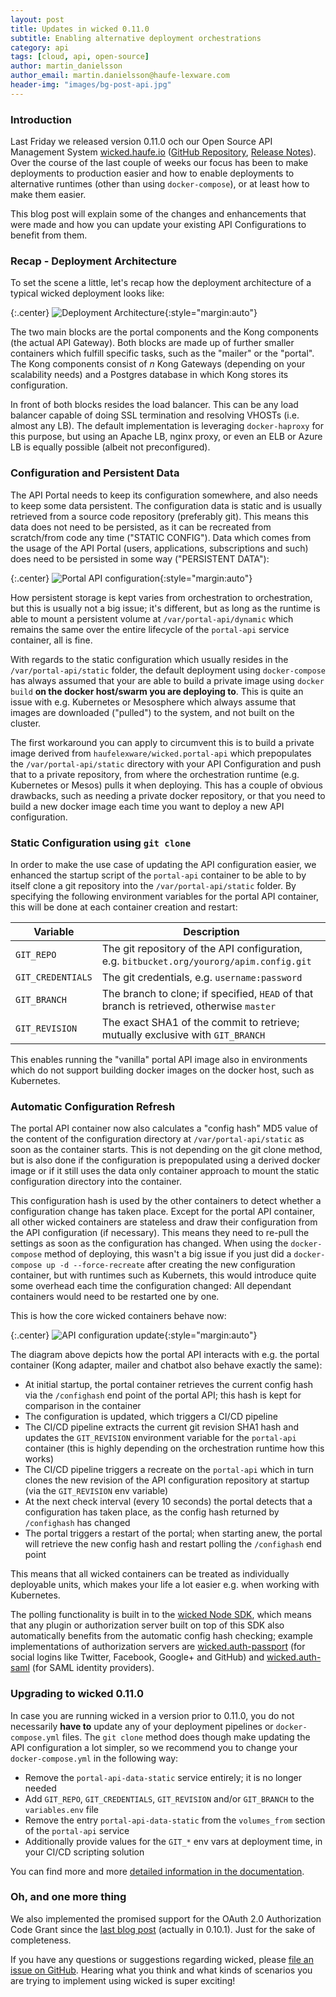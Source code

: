 ```yaml
---
layout: post
title: Updates in wicked 0.11.0
subtitle: Enabling alternative deployment orchestrations
category: api
tags: [cloud, api, open-source]
author: martin_danielsson
author_email: martin.danielsson@haufe-lexware.com
header-img: "images/bg-post-api.jpg"
---
```


### Introduction

Last Friday we released version 0.11.0 och our Open Source API Management System [wicked.haufe.io](http://wicked.haufe.io) ([GitHub Repository](https://github.com/Haufe-Lexware/wicked.haufe.io), [Release Notes](https://github.com/Haufe-Lexware/wicked.haufe.io/blob/master/doc/release-notes.md#0110-beta)). Over the course of the last couple of weeks our focus has been to make deployments to production easier and how to enable deployments to alternative runtimes (other than using `docker-compose`), or at least how to make them easier.

This blog post will explain some of the changes and enhancements that were made and how you can update your existing API Configurations to benefit from them.

### Recap - Deployment Architecture

To set the scene a little, let's recap how the deployment architecture of a typical wicked deployment looks like:

{:.center}
![Deployment Architecture](/images/wicked-0-11-0/deployment-architecture.png){:style="margin:auto"}

The two main blocks are the portal components and the Kong components (the actual API Gateway). Both blocks are made up of further smaller containers which fulfill specific tasks, such as the "mailer" or the "portal". The Kong components consist of _n_ Kong Gateways (depending on your scalability needs) and a Postgres database in which Kong stores its configuration.

In front of both blocks resides the load balancer. This can be any load balancer capable of doing SSL termination and resolving VHOSTs (i.e. almost any LB). The default implementation is leveraging `docker-haproxy` for this purpose, but using an Apache LB, nginx proxy, or even an ELB or Azure LB is equally possible (albeit not preconfigured).

### Configuration and Persistent Data

The API Portal needs to keep its configuration somewhere, and also needs to keep some data persistent. The configuration data is static and is usually retrieved from a source code repository (preferably git). This means this data does not need to be persisted, as it can be recreated from scratch/from code any time ("STATIC CONFIG"). Data which comes from the usage of the API Portal (users, applications, subscriptions and such) does need to be persisted in some way ("PERSISTENT DATA"):

{:.center}
![Portal API configuration](/images/wicked-0-11-0/portal-api-data.png){:style="margin:auto"}

How persistent storage is kept varies from orchestration to orchestration, but this is usually not a big issue; it's different, but as long as the runtime is able to mount a persistent volume at `/var/portal-api/dynamic` which remains the same over the entire lifecycle of the `portal-api` service container, all is fine.

With regards to the static configuration which usually resides in the `/var/portal-api/static` folder, the default deployment using `docker-compose` has always assumed that your are able to build a private image using `docker build` **on the docker host/swarm you are deploying to**. This is quite an issue with e.g. Kubernetes or Mesosphere which always assume that images are downloaded ("pulled") to the system, and not built on the cluster.

The first workaround you can apply to circumvent this is to build a private image derived from `haufelexware/wicked.portal-api` which prepopulates the `/var/portal-api/static` directory with your API Configuration and push that to a private repository, from where the orchestration runtime (e.g. Kubernetes or Mesos) pulls it when deploying. This has a couple of obvious drawbacks, such as needing a private docker repository, or that you need to build a new docker image each time you want to deploy a new API configuration.

### Static Configuration using `git clone`

In order to make the use case of updating the API configuration easier, we enhanced the startup script of the `portal-api` container to be able to by itself clone a git repository into the `/var/portal-api/static` folder. By specifying the following environment variables for the portal API container, this will be done at each container creation and restart:

| Variable | Description |
| ---| --- |
| `GIT_REPO` | The git repository of the API configuration, e.g. `bitbucket.org/yourorg/apim.config.git` |
| `GIT_CREDENTIALS` | The git credentials, e.g. `username:password` |
| `GIT_BRANCH` | The branch to clone; if specified, `HEAD` of that branch is retrieved, otherwise `master` |
| `GIT_REVISION` | The exact SHA1 of the commit to retrieve; mutually exclusive with `GIT_BRANCH` | 

This enables running the "vanilla" portal API image also in environments which do not support building docker images on the docker host, such as Kubernetes.

### Automatic Configuration Refresh

The portal API container now also calculates a "config hash" MD5 value of the content of the configuration directory at `/var/portal-api/static` as soon as the container starts. This is not depending on the git clone method, but is also done if the configuration is prepopulated using a derived docker image or if it still uses the data only container approach to mount the static configuration directory into the container.

This configuration hash is used by the other containers to detect whether a configuration change has taken place. Except for the portal API container, all other wicked containers are stateless and draw their configuration from the API configuration (if necessary). This means they need to re-pull the settings as soon as the configuration has changed. When using the `docker-compose` method of deploying, this wasn't a big issue if you just did a `docker-compose up -d --force-recreate` after creating the new configuration container, but with runtimes such as Kubernets, this would introduce quite some overhead each time the configuration changed: All dependant containers would need to be restarted one by one.

This is how the core wicked containers behave now:

{:.center}
![API configuration update](/images/wicked-0-11-0/config-update.png){:style="margin:auto"}

The diagram above depicts how the portal API interacts with e.g. the portal container (Kong adapter, mailer and chatbot also behave exactly the same):

* At initial startup, the portal container retrieves the current config hash via the `/confighash` end point of the portal API; this hash is kept for comparison in the container
* The configuration is updated, which triggers a CI/CD pipeline
* The CI/CD pipeline extracts the current git revision SHA1 hash and updates the `GIT_REVISION` environment variable for the `portal-api` container (this is highly depending on the orchestration runtime how this works)
* The CI/CD pipeline triggers a recreate on the `portal-api` which in turn clones the new revision of the API configuration repository at startup (via the `GIT_REVISION` env variable)
* At the next check interval (every 10 seconds) the portal detects that a configuration has taken place, as the config hash returned by `/confighash` has changed
* The portal triggers a restart of the portal; when starting anew, the portal will retrieve the new config hash and restart polling the `/confighash` end point

This means that all wicked containers can be treated as individually deployable units, which makes your life a lot easier e.g. when working with Kubernetes.

The polling functionality is built in to the [wicked Node SDK](https://www.npmjs.org/package/wicked-sdk), which means that any plugin or authorization server built on top of this SDK also automatically benefits from the automatic config hash checking; example implementations of authorization servers are [wicked.auth-passport](https://github.com/Haufe-Lexware/wicked.auth-passport) (for social logins like Twitter, Facebook, Google+ and GitHub) and [wicked.auth-saml](https://github.com/Haufe-Lexware/wicked.auth-saml) (for SAML identity providers).

### Upgrading to wicked 0.11.0

In case you are running wicked in a version prior to 0.11.0, you do not necessarily **have to** update any of your deployment pipelines or `docker-compose.yml` files. The `git clone` method does though make updating the API configuration a lot simpler, so we recommend you to change your `docker-compose.yml` in the following way:

* Remove the `portal-api-data-static` service entirely; it is no longer needed
* Add `GIT_REPO`, `GIT_CREDENTIALS`, `GIT_REVISION` and/or `GIT_BRANCH` to the `variables.env` file
* Remove the entry `portal-api-data-static` from the `volumes_from` section of the `portal-api` service
* Additionally provide values for the `GIT_*` env vars at deployment time, in your CI/CD scripting solution

You can find more and more [detailed information in the documentation](https://github.com/Haufe-Lexware/wicked.haufe.io/blob/master/doc/deploying-to-docker-host.md#updating-the-api-configuration).

### Oh, and one more thing

We also implemented the promised support for the OAuth 2.0 Authorization Code Grant since the [last blog post](http://dev.haufe.com/wicked-0-10-0-released/) (actually in 0.10.1). Just for the sake of completeness.

If you have any questions or suggestions regarding wicked, please [file an issue on GitHub](https://github.com/Haufe-Lexware/wicked.haufe.io/issues/new). Hearing what you think and what kinds of scenarios you are trying to implement using wicked is super exciting!
